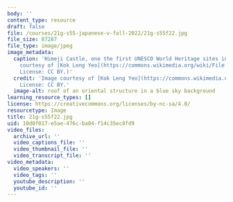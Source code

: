 ```yaml
---
body: ''
content_type: resource
draft: false
file: /courses/21g-s55-japanese-v-fall-2022/21g-s55f22.jpg
file_size: 87287
file_type: image/jpeg
image_metadata:
  caption: 'Himeji Castle, one the first UNESCO World Heritage sites in Japan. (Image
    courtesy of [Kok Leng Yeo](https://commons.wikimedia.org/wiki/File:Flickr_-_yeowatzup_-_Himeji_Castle,_Himeji,_Hyogo,_Japan.jpg).
    License: CC BY.)'
  credit: 'Image courtesy of [Kok Leng Yeo](https://commons.wikimedia.org/wiki/File:Flickr_-_yeowatzup_-_Himeji_Castle,_Himeji,_Hyogo,_Japan.jpg).
    License: CC BY.'
  image-alt: roof of an oriental structure in a blue sky background
learning_resource_types: []
license: https://creativecommons.org/licenses/by-nc-sa/4.0/
resourcetype: Image
title: 21g-s55f22.jpg
uid: 10d8f017-e5ae-476c-ba04-f14c35ec8fd9
video_files:
  archive_url: ''
  video_captions_file: ''
  video_thumbnail_file: ''
  video_transcript_file: ''
video_metadata:
  video_speakers: ''
  video_tags: ''
  youtube_description: ''
  youtube_id: ''
---
```

